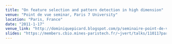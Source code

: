 ```yaml
---
title: "On feature selection and pattern detection in high dimension"
venue: "Point de vue seminar, Paris 7 University"
location: "Paris, France"
date: "2011-1-17"
venue_link: "http://dominiquepicard.blogspot.com/p/seminaire-point-de-vue.html"
slides: "https://members.cbio.mines-paristech.fr/~jvert/talks/110117paris7/paris7.pdf"
---
```

